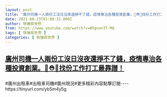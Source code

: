 ```yaml
---
layout: post
title: "廣州司機一人兩份工沒日沒夜還掙不了錢，疫情專治各種投資創業。👛⛑🙈找份工作打工最靠譜！"
date: 2021-08-23T01:00:31.000Z
author: 铁锤观世界
from: https://www.youtube.com/watch?v=W5gnen3T-MQ
tags: [ 铁锤观世界 ]
categories: [ 铁锤观世界 ]
---
```

<!--1629680431000-->
[廣州司機一人兩份工沒日沒夜還掙不了錢，疫情專治各種投資創業。👛⛑🙈找份工作打工最靠譜！](https://www.youtube.com/watch?v=W5gnen3T-MQ)
------

<div>
#廣州出租車#出租車司機#廣州現況#更多精彩內容點擊訂閱----https://tinyurl.com/yb5m4y5g
</div>
